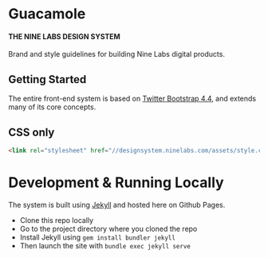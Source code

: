 # Guacamole

#### THE NINE LABS DESIGN SYSTEM
Brand and style guidelines for building Nine Labs digital products.

## Getting Started
The entire front-end system is based on [Twitter Bootstrap 4.4](https://getbootstrap.com/docs/4.4/getting-started/introduction/), and extends many of its core concepts.

## CSS only
```html
<link rel="stylesheet" href="//designsystem.ninelabs.com/assets/style.css" crossorigin="anonymous">
```

# Development & Running Locally

The system is built using [Jekyll](https://jekyllrb.com/) and hosted here on Github Pages.

- Clone this repo locally
- Go to the project directory where you cloned the repo
- Install Jekyll using `gem install bundler jekyll`
- Then launch the site with `bundle exec jekyll serve`
